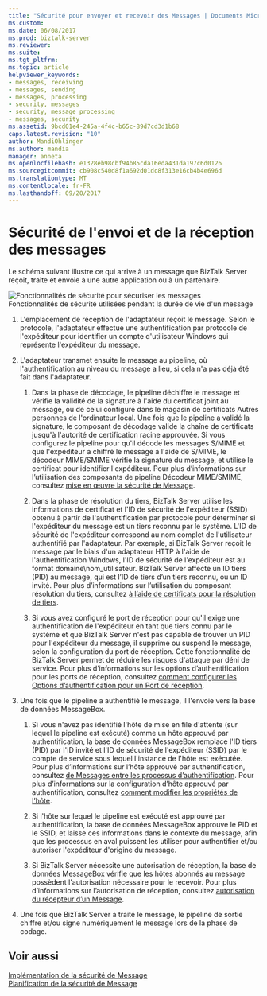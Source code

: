 ```yaml
---
title: "Sécurité pour envoyer et recevoir des Messages | Documents Microsoft"
ms.custom: 
ms.date: 06/08/2017
ms.prod: biztalk-server
ms.reviewer: 
ms.suite: 
ms.tgt_pltfrm: 
ms.topic: article
helpviewer_keywords:
- messages, receiving
- messages, sending
- messages, processing
- security, messages
- security, message processing
- messages, security
ms.assetid: 9bcd01e4-245a-4f4c-b65c-89d7cd3d1b68
caps.latest.revision: "10"
author: MandiOhlinger
ms.author: mandia
manager: anneta
ms.openlocfilehash: e1328eb98cbf94b85cda16eda431da197c6d0126
ms.sourcegitcommit: cb908c540d8f1a692d01dc8f313e16cb4b4e696d
ms.translationtype: MT
ms.contentlocale: fr-FR
ms.lasthandoff: 09/20/2017
---
```

# <a name="security-for-sending-and-receiving-messages"></a>Sécurité de l'envoi et de la réception des messages
Le schéma suivant illustre ce qui arrive à un message que BizTalk Server reçoit, traite et envoie à une autre application ou à un partenaire.  
  
 ![Fonctionnalités de sécurité pour sécuriser les messages](../core/media/ebiz-plan-secoverview.gif "ebiz_plan_secoverview")  
Fonctionnalités de sécurité utilisées pendant la durée de vie d'un message  
  
1.  L'emplacement de réception de l'adaptateur reçoit le message. Selon le protocole, l'adaptateur effectue une authentification par protocole de l'expéditeur pour identifier un compte d'utilisateur Windows qui représente l'expéditeur du message.  
  
2.  L'adaptateur transmet ensuite le message au pipeline, où l'authentification au niveau du message a lieu, si cela n'a pas déjà été fait dans l'adaptateur.  
  
    1.  Dans la phase de décodage, le pipeline déchiffre le message et vérifie la validité de la signature à l'aide du certificat joint au message, ou de celui configuré dans le magasin de certificats Autres personnes de l'ordinateur local. Une fois que le pipeline a validé la signature, le composant de décodage valide la chaîne de certificats jusqu'à l'autorité de certification racine approuvée. Si vous configurez le pipeline pour qu'il décode les messages S/MIME et que l'expéditeur a chiffré le message à l'aide de S/MIME, le décodeur MIME/SMIME vérifie la signature du message, et utilise le certificat pour identifier l'expéditeur. Pour plus d’informations sur l’utilisation des composants de pipeline Décodeur MIME/SMIME, consultez [mise en œuvre la sécurité de Message](../core/implementing-message-security.md).  
  
    2.  Dans la phase de résolution du tiers, BizTalk Server utilise les informations de certificat et l'ID de sécurité de l'expéditeur (SSID) obtenu à partir de l'authentification par protocole pour déterminer si l'expéditeur du message est un tiers reconnu par le système. L'ID de sécurité de l'expéditeur correspond au nom complet de l'utilisateur authentifié par l'adaptateur. Par exemple, si BizTalk Server reçoit le message par le biais d'un adaptateur HTTP à l'aide de l'authentification Windows, l'ID de sécurité de l'expéditeur est au format domaine\nom_utilisateur. BizTalk Server affecte un ID tiers (PID) au message, qui est l’ID de tiers d’un tiers reconnu, ou un ID invité. Pour plus d’informations sur l’utilisation du composant résolution du tiers, consultez [à l’aide de certificats pour la résolution de tiers](../core/using-certificates-for-party-resolution.md).  
  
    3.  Si vous avez configuré le port de réception pour qu'il exige une authentification de l'expéditeur en tant que tiers connu par le système et que BizTalk Server n'est pas capable de trouver un PID pour l'expéditeur du message, il supprime ou suspend le message, selon la configuration du port de réception. Cette fonctionnalité de BizTalk Server permet de réduire les risques d'attaque par déni de service. Pour plus d’informations sur les options d’authentification pour les ports de réception, consultez [comment configurer les Options d’authentification pour un Port de réception](../core/how-to-configure-authentication-options-for-a-receive-port.md).  
  
3.  Une fois que le pipeline a authentifié le message, il l'envoie vers la base de données MessageBox.  
  
    1.  Si vous n'avez pas identifié l'hôte de mise en file d'attente (sur lequel le pipeline est exécuté) comme un hôte approuvé par authentification, la base de données MessageBox remplace l'ID tiers (PID) par l'ID invité et l'ID de sécurité de l'expéditeur (SSID) par le compte de service sous lequel l'instance de l'hôte est exécutée. Pour plus d’informations sur l’hôte approuvé par authentification, consultez [de Messages entre les processus d’authentification](../core/authentication-of-messages-between-processes.md). Pour plus d’informations sur la configuration d’hôte approuvé par authentification, consultez [comment modifier les propriétés de l’hôte](../core/how-to-modify-host-properties.md).  
  
    2.  Si l'hôte sur lequel le pipeline est exécuté est approuvé par authentification, la base de données MessageBox approuve le PID et le SSID, et laisse ces informations dans le contexte du message, afin que les processus en aval puissent les utiliser pour authentifier et/ou autoriser l'expéditeur d'origine du message.  
  
    3.  Si BizTalk Server nécessite une autorisation de réception, la base de données MessageBox vérifie que les hôtes abonnés au message possèdent l'autorisation nécessaire pour le recevoir. Pour plus d’informations sur l’autorisation de réception, consultez [autorisation du récepteur d’un Message](../core/authorizing-the-receiver-of-a-message.md).  
  
4.  Une fois que BizTalk Server a traité le message, le pipeline de sortie chiffre et/ou signe numériquement le message lors de la phase de codage.  
  
## <a name="see-also"></a>Voir aussi  
 [Implémentation de la sécurité de Message](../core/implementing-message-security.md)   
 [Planification de la sécurité de Message](../core/planning-message-security.md)